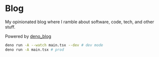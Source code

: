 # Blog

My opinionated blog where I ramble about software, code, tech, and other stuff.

Powered by [deno_blog](https://github.com/denoland/deno_blog)

```sh
deno run -A --watch main.tsx --dev # dev mode
deno run -A main.tsx # prod
```
